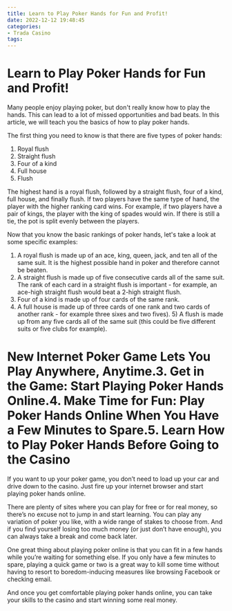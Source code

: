 ```yaml
---
title: Learn to Play Poker Hands for Fun and Profit!
date: 2022-12-12 19:48:45
categories:
- Trada Casino
tags:
---
```



#  Learn to Play Poker Hands for Fun and Profit!

Many people enjoy playing poker, but don't really know how to play the hands. This can lead to a lot of missed opportunities and bad beats. In this article, we will teach you the basics of how to play poker hands.

The first thing you need to know is that there are five types of poker hands:

1. Royal flush
2. Straight flush
3. Four of a kind
4. Full house
5. Flush

The highest hand is a royal flush, followed by a straight flush, four of a kind, full house, and finally flush. If two players have the same type of hand, the player with the higher ranking card wins. For example, if two players have a pair of kings, the player with the king of spades would win. If there is still a tie, the pot is split evenly between the players.

Now that you know the basic rankings of poker hands, let's take a look at some specific examples:

1) A royal flush is made up of an ace, king, queen, jack, and ten all of the same suit. It is the highest possible hand in poker and therefore cannot be beaten.
2) A straight flush is made up of five consecutive cards all of the same suit. The rank of each card in a straight flush is important - for example, an ace-high straight flush would beat a 2-high straight flush. 
3) Four of a kind is made up of four cards of the same rank. 
4) A full house is made up of three cards of one rank and two cards of another rank - for example three sixes and two fives).   5) A flush is made up from any five cards all of the same suit (this could be five different suits or five clubs for example).

#  New Internet Poker Game Lets You Play Anywhere, Anytime.3. Get in the Game: Start Playing Poker Hands Online.4. Make Time for Fun: Play Poker Hands Online When You Have a Few Minutes to Spare.5. Learn How to Play Poker Hands Before Going to the Casino

If you want to up your poker game, you don’t need to load up your car and drive down to the casino. Just fire up your internet browser and start playing poker hands online.

There are plenty of sites where you can play for free or for real money, so there’s no excuse not to jump in and start learning. You can play any variation of poker you like, with a wide range of stakes to choose from. And if you find yourself losing too much money (or just don’t have enough), you can always take a break and come back later.

One great thing about playing poker online is that you can fit in a few hands while you’re waiting for something else. If you only have a few minutes to spare, playing a quick game or two is a great way to kill some time without having to resort to boredom-inducing measures like browsing Facebook or checking email.

And once you get comfortable playing poker hands online, you can take your skills to the casino and start winning some real money.